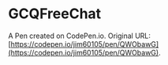 # GCQFreeChat

A Pen created on CodePen.io. Original URL: [https://codepen.io/jim60105/pen/QWObawG](https://codepen.io/jim60105/pen/QWObawG).
